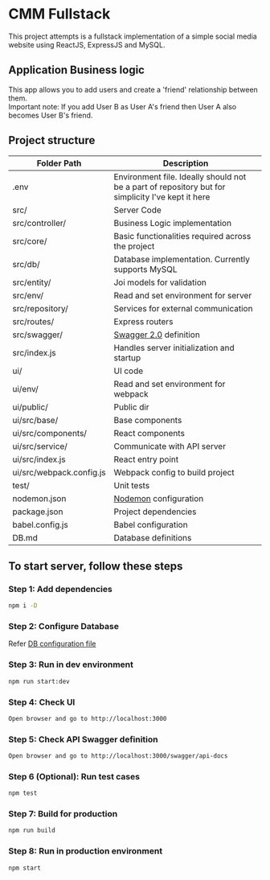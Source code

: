 # CMM Fullstack

This project attempts is a fullstack implementation of a simple social media website using ReactJS, ExpressJS and MySQL.

## Application Business logic

This app allows you to add users and create a 'friend' relationship between them. <br />
Important note: If you add User B as User A's friend then User A also becomes User B's friend.

## Project structure
| Folder Path | Description |
| ------------- | ------------- |
| .env | Environment file. Ideally should not be a part of repository but for simplicity I've kept it here |
| src/ | Server Code |
| src/controller/ | Business Logic implementation |
| src/core/ | Basic functionalities required across the project |
| src/db/ | Database implementation. Currently supports MySQL |
| src/entity/ | Joi models for validation |
| src/env/ | Read and set environment for server |
| src/repository/ | Services for external communication |
| src/routes/ | Express routers |
| src/swagger/ | [Swagger 2.0](https://swagger.io/docs/specification/2-0/basic-structure/) definition |
| src/index.js | Handles server initialization and startup |
| ui/ | UI code |
| ui/env/ | Read and set environment for webpack |
| ui/public/ | Public dir |
| ui/src/base/ | Base components |
| ui/src/components/ | React components |
| ui/src/service/ | Communicate with API server |
| ui/src/index.js | React entry point |
| ui/src/webpack.config.js | Webpack config to build project |
| test/ | Unit tests |
| nodemon.json | [Nodemon](https://github.com/remy/nodemon) configuration |
| package.json | Project dependencies |
| babel.config.js | Babel configuration |
| DB.md | Database definitions |


## To start server, follow these steps

### Step 1: Add dependencies

```bash
npm i -D
```

### Step 2: Configure Database

Refer [DB configuration file](DB.md)

### Step 3: Run in dev environment

```bash
npm run start:dev
```

### Step 4: Check UI

```bash
Open browser and go to http://localhost:3000
```

### Step 5: Check API Swagger definition

```bash
Open browser and go to http://localhost:3000/swagger/api-docs
```

### Step 6 (Optional): Run test cases

```bash
npm test
```

### Step 7: Build for production

```bash
npm run build
```

### Step 8: Run in production environment

```bash
npm start
```